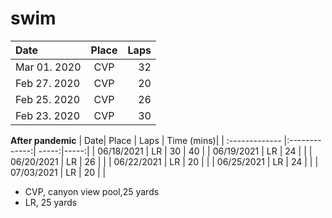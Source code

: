 # swim



| Date| Place | Laps |
| :------------- |:-------------:| -----:|
| Mar 01. 2020 | CVP | 32 |
| Feb 27. 2020 | CVP | 20 |
| Feb 25. 2020 | CVP | 26 |
| Feb 23. 2020 | CVP | 30 |


**After pandemic**
| Date| Place | Laps | Time (mins)|
| :------------- |:-------------:| -----:|-----:|
| 06/18/2021 | LR | 30 | 40 |
| 06/19/2021 | LR | 24 |  |
| 06/20/2021 | LR | 26 |  |
| 06/22/2021 | LR | 20 |  |
| 06/25/2021 | LR | 24 |  |
| 07/03/2021 | LR | 20 |  |

* CVP, canyon view pool,25 yards
* LR, 25 yards

